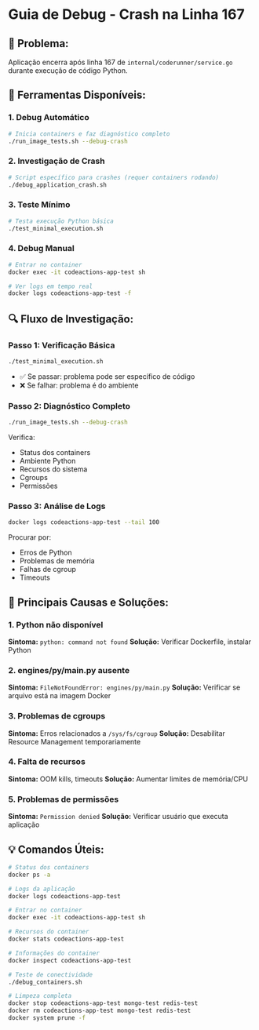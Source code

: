 # Guia de Debug - Crash na Linha 167

## 🎯 **Problema:**
Aplicação encerra após linha 167 de `internal/coderunner/service.go` durante execução de código Python.

## 🔧 **Ferramentas Disponíveis:**

### **1. Debug Automático**
```bash
# Inicia containers e faz diagnóstico completo
./run_image_tests.sh --debug-crash
```

### **2. Investigação de Crash**
```bash
# Script específico para crashes (requer containers rodando)
./debug_application_crash.sh
```

### **3. Teste Mínimo**
```bash
# Testa execução Python básica
./test_minimal_execution.sh
```

### **4. Debug Manual**
```bash
# Entrar no container
docker exec -it codeactions-app-test sh

# Ver logs em tempo real
docker logs codeactions-app-test -f
```

## 🔍 **Fluxo de Investigação:**

### **Passo 1: Verificação Básica**
```bash
./test_minimal_execution.sh
```
- ✅ Se passar: problema pode ser específico de código
- ❌ Se falhar: problema é do ambiente

### **Passo 2: Diagnóstico Completo**
```bash
./run_image_tests.sh --debug-crash
```
Verifica:
- Status dos containers
- Ambiente Python
- Recursos do sistema
- Cgroups
- Permissões

### **Passo 3: Análise de Logs**
```bash
docker logs codeactions-app-test --tail 100
```
Procurar por:
- Erros de Python
- Problemas de memória
- Falhas de cgroup
- Timeouts

## 🎯 **Principais Causas e Soluções:**

### **1. Python não disponível**
**Sintoma:** `python: command not found`
**Solução:** Verificar Dockerfile, instalar Python

### **2. engines/py/main.py ausente**
**Sintoma:** `FileNotFoundError: engines/py/main.py`
**Solução:** Verificar se arquivo está na imagem Docker

### **3. Problemas de cgroups**
**Sintoma:** Erros relacionados a `/sys/fs/cgroup`
**Solução:** Desabilitar Resource Management temporariamente

### **4. Falta de recursos**
**Sintoma:** OOM kills, timeouts
**Solução:** Aumentar limites de memória/CPU

### **5. Problemas de permissões**
**Sintoma:** `Permission denied`
**Solução:** Verificar usuário que executa aplicação

## 💡 **Comandos Úteis:**

```bash
# Status dos containers
docker ps -a

# Logs da aplicação
docker logs codeactions-app-test

# Entrar no container
docker exec -it codeactions-app-test sh

# Recursos do container
docker stats codeactions-app-test

# Informações do container
docker inspect codeactions-app-test

# Teste de conectividade
./debug_containers.sh

# Limpeza completa
docker stop codeactions-app-test mongo-test redis-test
docker rm codeactions-app-test mongo-test redis-test
docker system prune -f
``` 